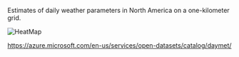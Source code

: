 Estimates of daily weather parameters in North America on a one-kilometer grid.


![HeatMap](https://ai4edatasetspublicassets.blob.core.windows.net/assets/aod_images/daymet.png)

https://azure.microsoft.com/en-us/services/open-datasets/catalog/daymet/

